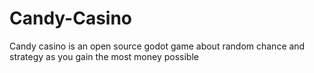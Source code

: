# Candy-Casino
Candy casino is an open source godot game about random chance and strategy as you gain the most money possible
